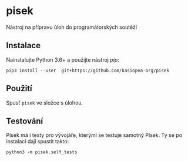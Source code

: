 # pisek

Nástroj na přípravu úloh do programátorských soutěží

## Instalace

Nainstalujte Python 3.6+ a použijte nástroj _pip_:
```
pip3 install --user  git+https://github.com/kasiopea-org/pisek
```

## Použití 

Spusť `pisek` ve složce s úlohou.

## Testování

Písek má i testy pro vývojáře, kterými se testuje samotný Písek.
Ty se po instalaci dají spustit takto:
```
python3 -m pisek.self_tests
```

